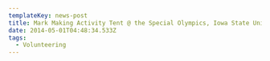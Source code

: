 ```yaml
---
templateKey: news-post
title: Mark Making Activity Tent @ the Special Olympics, Iowa State University
date: 2014-05-01T04:48:34.533Z
tags:
  - Volunteering
---
```

